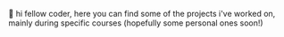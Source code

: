 🐧 hi fellow coder,
here you can find some of the projects i've worked on, mainly during specific courses (hopefully some personal ones soon!)

<!---
kmillee/kmillee is a ✨ special ✨ repository because its `README.md` (this file) appears on your GitHub profile.
You can click the Preview link to take a look at your changes.
--->
